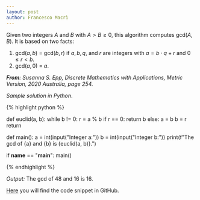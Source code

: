 ```yaml
---
layout: post
author: Francesco Macrì
---
```



Given two integers $A$ and $B$ with $A > B \geqslant 0$, this algorithm computes gcd($A, B$). It is based on two facts: 

1. gcd($a, b$) = gcd($b, r$) if $a, b, q,$ and $r$ are integers with $a = b \cdot q + r$ and $0 \leqslant r < b$.
2. gcd($a, 0$) = $a$.

_**From**: Susanna S. Epp, Discrete Mathematics with Applications, Metric Version, 2020 Australia, page 254._

_Sample solution in Python_. 

{% highlight python %}

def euclid(a, b):
    while b != 0:
        r = a % b
        if r == 0:
            return b
        else:
            a = b
            b = r
    return

def main():
    a = int(input("Integer a:"))
    b = int(input("Integer b:"))
    print(f"The gcd of {a} and {b} is {euclid(a, b)}.")

if __name__ == "__main__":
    main()
    
{% endhighlight %}

_Output:_ The gcd of 48 and 16 is 16.

[Here](https://github.com/francescomacri/Number_Theory_Into_Code/blob/main/euclidean_algorithm.py) you will find the code snippet in GitHub.